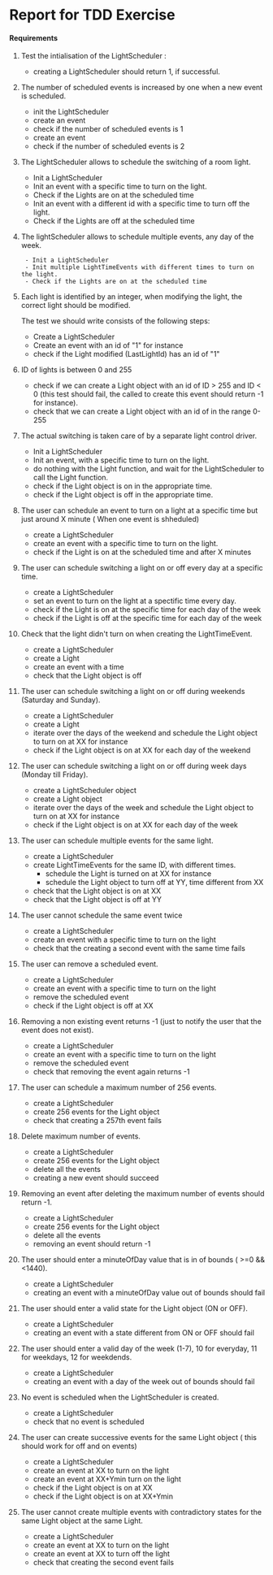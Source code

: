 # Report for TDD Exercise


#### Requirements

1. Test the intialisation of the LightScheduler :
    - creating a LightScheduler should return 1, if successful.

2. The number of scheduled events is increased by one when a new event is scheduled.
    - init the LightScheduler
    - create an event
    - check if the number of scheduled events is 1
    - create an event
    - check if the number of scheduled events is 2

3. The LightScheduler allows to schedule the switching of a room light.

   - Init a LightScheduler
   - Init an event with a specific time to turn on the light.
   - Check if the Lights are on at the scheduled time
   - Init an event with a different id with a specific time to turn off the light.
   - Check if the Lights are off at the scheduled time

4. The lightScheduler allows to schedule multiple events, any day of the week.
    
        - Init a LightScheduler
        - Init multiple LightTimeEvents with different times to turn on the light.
        - Check if the Lights are on at the scheduled time

5. Each light is identified by an integer, when modifying the light, the correct light should be modified.

    The test we should write consists of the following steps:
    - Create a LightScheduler 
    - Create an event with an id of "1" for instance
    - check if the Light modified (LastLightId) has an id of "1"

6. ID of lights is between 0 and 255

    - check if we can create a Light object with an id of ID > 255 and ID < 0 (this test should fail, the called to create this event should return -1 for instance).
    - check that we can create a Light object with an id of in the range 0-255

7. The actual switching is taken care of by a separate light control driver.

    - Init a LightScheduler
    - Init an event, with a specific time to turn on the light.
    - do nothing with the Light function, and wait for the LightScheduler to call the Light function.
    - check if the Light object is on in the appropriate time.
    - check if the Light object is off in the appropriate time.

8. The user can schedule an event to turn on a light at a specific time but just around X minute ( When one event is shheduled)

    - create a LightScheduler
    - create an event with a specific time to turn on the light.
    - check if the Light is on at the scheduled time and after X minutes

9. The user can schedule switching a light on or off every day at a specific time.

    - create a LightScheduler 
    - set an event to turn on the light at a spectific time every day. 
    - check if the Light is on at the specific time for each day of the week
    - check if the Light is off at the specific time for each day of the week

10. Check that the light didn't turn on when creating the LightTimeEvent.

    - create a LightScheduler 
    - create a Light
    - create an event with a time
    - check that the Light object is off

11. The user can schedule switching a light on or off during weekends (Saturday and Sunday).
    - create a LightScheduler
    - create a Light 
    - iterate over the days of the weekend and schedule the Light object to turn on at XX for instance
    - check if the Light object is on at XX for each day of the weekend

12. The user can schedule switching a light on or off during week days (Monday till Friday).

    - create a LightScheduler object
    - create a Light object
    - iterate over the days of the week and schedule the Light object to turn on at XX for instance
    - check if the Light object is on at XX for each day of the week
  
13. The user can schedule multiple events for the same light.

    - create a LightScheduler
    - create LightTimeEvents for the same ID, with different times.
      - schedule the Light is turned on at XX for instance
      - schedule the Light object to turn off at YY, time different from XX
    - check that the Light object is on at XX
    - check that the Light object is off at YY

14. The user cannot schedule the same event twice

    - create a LightScheduler
    - create an event with a specific time to turn on the light
    - check that the creating a second event with the same time fails

15. The user can remove a scheduled event.

    - create a LightScheduler
    - create an event with a specific time to turn on the light
    - remove the scheduled event
    - check if the Light object is off at XX

16. Removing a non existing event returns -1 (just to notify the user that the event does not exist).

    - create a LightScheduler
    - create an event with a specific time to turn on the light
    - remove the scheduled event
    - check that removing the event again returns -1
  
17. The user can schedule a maximum number of 256 events.

    - create a LightScheduler
    - create 256 events for the Light object
    - check that creating a 257th event fails

18. Delete maximum number of events.

    - create a LightScheduler
    - create 256 events for the Light object
    - delete all the events
    - creating a new event should succeed
  
19. Removing an event after deleting the maximum number of events should return -1.

    - create a LightScheduler
    - create 256 events for the Light object
    - delete all the events
    - removing an event should return -1

20. The user should enter a minuteOfDay value that is in of bounds ( >=0 && <1440).

    - create a LightScheduler
    - creating an event with a minuteOfDay value out of bounds should fail

21. The user should enter a valid state for the Light object (ON or OFF).

    - create a LightScheduler
    - creating an event with a state different from ON or OFF should fail
  
22. The user should enter a valid day of the week (1-7), 10 for everyday, 11 for weekdays, 12 for weekdends. 

    - create a LightScheduler
    - creating an event with a day of the week out of bounds should fail

23. No event is scheduled when the LightScheduler is created.

    - create a LightScheduler
    - check that no event is scheduled

24. The user can create successive events for the same Light object ( this should work for off and on events)

    - create a LightScheduler
    - create an event at XX to turn on the light
    - create an event at XX+Ymin turn on the light
    - check if the Light object is on at XX
    - check if the Light object is on at XX+Ymin

25. The user cannot create multiple events with contradictory states for the same Light object at the same Light.

    - create a LightScheduler
    - create an event at XX to turn on the light
    - create an event at XX to turn off the light
    - check that creating the second event fails